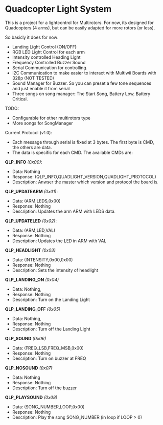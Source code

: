 Quadcopter Light System
=========

This is a project for a lightcontrol for Multirotors.
For now, its designed for Quadcopters (4 arms), but can be easily adapted for more rotors (or less).


So basicly it does for now:

- Landing Light Control (ON/OFF)
- RGB LED Light Control for each arm
- Intensity controlled Heading Light
- Frequency Controlled Buzzer Sound
- Serial Communication for controlling. 
- I2C Communication to make easier to interact with Multiwii Boards with 328p (NOT TESTED)
- Sound Manager for Buzzer. So you can preset a few tone sequences and just enable it from serial
- Three songs on song manager: The Start Song, Battery Low, Battery Critical.

TODO:
- Configurable for other multirotors type
- More songs for SongManager


Current Protocol (v1.0):
- Each message through serial is fixed at 3 bytes. The first byte is CMD, the others are data.
- The data is specific for each CMD. The available CMDs are:

**QLP_INFO** *(0x00)*:
-	Data: Nothing
-	Response:	(QLP_INFO,QUADLIGHT_VERSION,QUADLIGHT_PROTOCOL)
-	Description: Anwser the master which version and protocol the board is.

**QLP_UPDATEARM** *(0x01)*:
-	Data: (ARM,LEDS,0x00)
-	Response: Nothing
-	Description: Updates the arm ARM with LEDS data.

**QLP_UPDATELED** *(0x02)*:
-	Data: (ARM,LED,VAL)
-	Response: Nothing
-	Description: Updates the LED in ARM with VAL
	
**QLP_HEADLIGHT** *(0x03)*
-	Data: (INTENSITY,0x00,0x00)
-	Response: Nothing
-	Description: Sets the intensity of headlight
	
**QLP_LANDING_ON** *(0x04)*
-	Data: Nothing,
-	Response: Nothing
-	Description: Turn on the Landing Light

**QLP_LANDING_OFF** *(0x05)*
-	Data: Nothing,
-	Response: Nothing
-	Description: Turn off the Landing Light
	
**QLP_SOUND** *(0x06)*
-	Data: (FREQ_LSB,FREQ_MSB,0x00)
-	Response: Nothing
-	Description: Turn on buzzer at FREQ

**QLP_NOSOUND** *(0x07)*
-	Data: Nothing
-	Response: Nothing
-	Description: Turn off the buzzer

**QLP_PLAYSOUND** *(0x08)*
-   Data: (SONG_NUMBER,LOOP,0x00)
-   Response: Nothing
-   Description: Play the song SONG_NUMBER (in loop if LOOP > 0)
